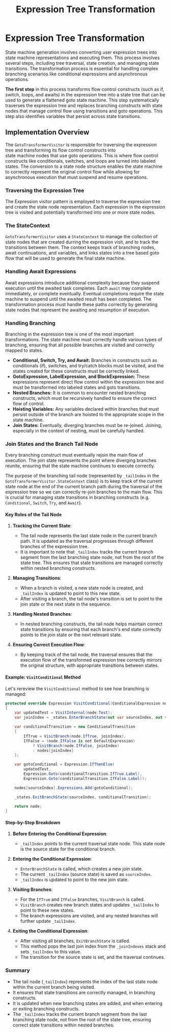 ﻿---
layout: default
title: Expression Tree Transformation
parent: State Machines
nav_order: 2
---
# Expression Tree Transformation

State machine generation involves converting user expression trees into state machine representations and executing them.
This process involves several steps, including tree traversal, state creation, and managing state transitions. The transformation
process is essential for handling complex branching scenarios like conditional expressions and asynchronous operations.

**The first step** in this process transforms flow control constructs (such as if, switch, loops, and awaits) in the expression 
tree into a state tree that can be used to generate a flattened goto state machine. This step systematically traverses the expression 
tree and replaces branching constructs with state nodes that manage control flow using transitions and goto operations. This step 
also identifies variables that persist across state transitions.

## Implementation Overview

The `GotoTransformerVisitor` is responsible for traversing the expression tree and transforming its flow control constructs into  
state machine nodes that use goto operations. This is where flow control constructs like conditionals, switches, and loops are
turned into labeled states. The conversion to a state node structure enables the state machine to correctly represent the original 
control flow while allowing for asynchronous execution that must suspend and resume operations.

### Traversing the Expression Tree
The Expression visitor pattern is employed to traverse the expression tree and create the state node representation. Each expression
in the expression tree is visited and potentially transformed into one or more state nodes.

### The StateContext
`GotoTransformerVisitor` uses a `StateContext` to manage the collection of state nodes that are created durring the expression 
visit, and to track the transitions between them. The context keeps track of branching nodes, await continuations, and variables, 
and links states into a tree based goto flow that will be used to generate the final state machine.

### Handling Await Expressions
Await expressions introduce additional complexity because they suspend execution until the awaited task completes. Each `await` 
may complete immediately, or complete eventually. Eventual completions require the state machine to suspend until the awaited result
has been completed. The transformation process must handle these paths correctly by generating state nodes that represent the 
awaiting and resumption of execution.

### Handling Branching
Branching in the expression tree is one of the most important transformations. The state machine must correctly handle various types of
branching, ensuring that all possible branches are visited and correctly mapped to states.

- **Conditional, Switch, Try, and Await:** Branches in constructs such as conditionals (if), switches, and try/catch blocks must be visited, 
  and the states created for these constructs must be correctly linked.
- **GotoExpression, LabelExpression, and BlockExpression:** These expressions represent direct flow control within the expression tree and 
  must be transformed into labeled states and goto transitions.
- **Nested Branches:** It is common to encounter nested branching constructs, which must be recursively handled to ensure the correct flow of 
  control.
- **Hoisting Variables:** Any variables declared within branches that must persist outside of the branch are hoisted to the appropriate scope 
  in the state machine.
- **Join States:** Eventually, diverging branches must be re-joined. Joining, especially in the context of nesting, must be carefully handled.

### Join States and the Branch Tail Node

Every branching construct must eventually rejoin the main flow of execution. The join state represents the point where diverging branches
reunite, ensuring that the state machine continues to execute correctly.

The purpose of the branching tail node (represented by `_tailIndex` in the `GotoTransformerVisitor.StateContext` class)
is to keep track of the current state node at the end of the current branch path during the traversal of the expression
tree so we can correctly re-join branches to the main flow. This is crucial for managing state transitions in branching constructs 
(e.g. `Conditional`, `Switch`, `Try`, and `Await`).

#### Key Roles of the Tail Node

1. **Tracking the Current State**:
   - The tail node represents the last state node in the current branch path. It is updated as the traversal
     progresses through different branches of the expression tree.
   - It is important to note that `_tailIndex` tracks the current branch segment from the last branching
     state node, not from the root of the state tree. This ensures that state transitions are managed correctly
     within nested branching constructs.

2. **Managing Transitions**:
   - When a branch is visited, a new state node is created, and `_tailIndex` is updated to point to this new state.
   - After visiting a branch, the tail node's transition is set to point to the join state or the next state in the sequence.

3. **Handling Nested Branches**:
   - In nested branching constructs, the tail node helps maintain correct state transitions by ensuring that each branch's 
     end state correctly points to the join state or the next relevant state.

4. **Ensuring Correct Execution Flow**:
   - By keeping track of the tail node, the traversal ensures that the execution flow of the transformed expression tree
     correctly mirrors the original structure, with appropriate transitions between states.

#### Example: `VisitConditional` Method

Let's rereview the `VisitConditional` method to see how branching is managed:

```csharp
protected override Expression VisitConditional(ConditionalExpression node) 
{ 
    var updatedTest = VisitInternal(node.Test);
    var joinIndex = _states.EnterBranchState(out var sourceIndex, out var nodes);

    var conditionalTransition = new ConditionalTransition
    {
        IfTrue = VisitBranch(node.IfTrue, joinIndex),
        IfFalse = (node.IfFalse is not DefaultExpression)
            ? VisitBranch(node.IfFalse, joinIndex)
            : nodes[joinIndex]
    };

    var gotoConditional = Expression.IfThenElse(
        updatedTest,
        Expression.Goto(conditionalTransition.IfTrue.Label),
        Expression.Goto(conditionalTransition.IfFalse.Label));

    nodes[sourceIndex].Expressions.Add(gotoConditional);

    _states.ExitBranchState(sourceIndex, conditionalTransition);

    return node;
}
```

#### Step-by-Step Breakdown

1. **Before Entering the Conditional Expression**:
   - `_tailIndex` points to the current traversal state node. This state node is the source state for the conditional branch.

2. **Entering the Conditional Expression**:
   - `EnterBranchState` is called, which creates a new join state.
   - The current `_tailIndex` (source state) is saved as `sourceIndex`.
   - `_tailIndex` is updated to point to the new join state.

3. **Visiting Branches**:
   - For the `IfTrue` and `IfFalse` branches, `VisitBranch` is called.
   - `VisitBranch` creates new branch states and updates `_tailIndex` to point to these new states.
   - The branch expressions are visited, and any nested branches will further update `_tailIndex`.

4. **Exiting the Conditional Expression**:
   - After visiting all branches, `ExitBranchState` is called.
   - This method pops the last join index from the `_joinIndexes` stack and sets `_tailIndex` to this value.
   - The transition for the source state is set, and the traversal continues.

### Summary

- The tail node (`_tailIndex`)  represents the index of the last state node within the current branch being visited.
- It ensures that state transitions are correctly managed, in branching constructs.
- It is updated when new branching states are added, and when entering or exiting branching constructs.
- The `_tailIndex` tracks the current branch segment from the last branching state node, not from the root of the state tree,
  ensuring correct state transitions within nested branches. 
